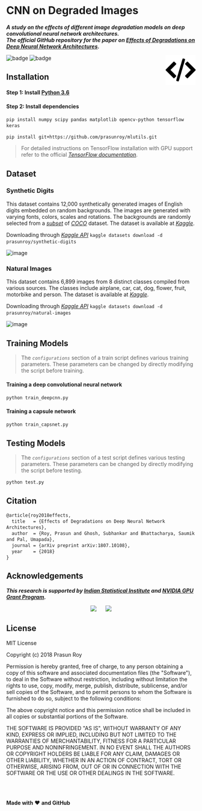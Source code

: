 # CNN on Degraded Images
***A study on the effects of different image degradation models on deep convolutional neural network architectures.*** <br />
***The official GitHub repository for the paper on [Effects of Degradations on Deep Neural Network Architectures](https://arxiv.org/abs/1807.10108).***

<img align='right' height='80' src='https://github.com/prasunroy/hello-world/blob/master/assets/logo.png' />

![badge](https://github.com/prasunroy/cnn-on-degraded-images/blob/master/assets/badge_1.svg)
![badge](https://github.com/prasunroy/cnn-on-degraded-images/blob/master/assets/badge_2.svg)

## Installation
#### Step 1: Install [Python 3.6](https://www.python.org/downloads)
#### Step 2: Install dependencies
```
pip install numpy scipy pandas matplotlib opencv-python tensorflow keras
```
```
pip install git+https://github.com/prasunroy/mlutils.git
```
>For detailed instructions on TensorFlow installation with GPU support refer to the official [*TensorFlow documentation*](https://www.tensorflow.org/install).

## Dataset
### Synthetic Digits
This dataset contains 12,000 synthetically generated images of English digits embedded on random backgrounds. The images are generated with varying fonts, colors, scales and rotations. The backgrounds are randomly selected from a [*subset*](http://images.cocodataset.org/zips/val2017.zip) of [*COCO*](http://cocodataset.org) dataset. The dataset is available at [*Kaggle*](https://www.kaggle.com/prasunroy/synthetic-digits).

Downloading through [*Kaggle API*](https://github.com/Kaggle/kaggle-api) `kaggle datasets download -d prasunroy/synthetic-digits`

![image](https://github.com/prasunroy/cnn-on-degraded-images/blob/master/assets/image_01.png)

### Natural Images
This dataset contains 6,899 images from 8 distinct classes compiled from various sources. The classes include airplane, car, cat, dog, flower, fruit, motorbike and person. The dataset is available at [*Kaggle*](https://www.kaggle.com/prasunroy/natural-images).

Downloading through [*Kaggle API*](https://github.com/Kaggle/kaggle-api) `kaggle datasets download -d prasunroy/natural-images`

![image](https://github.com/prasunroy/cnn-on-degraded-images/blob/master/assets/image_02.png)

## Training Models
>The *`configurations`* section of a train script defines various training parameters. These parameters can be changed by directly modifying the script before training.

#### Training a deep convolutional neural network
```
python train_deepcnn.py
```

#### Training a capsule network
```
python train_capsnet.py
```

## Testing Models
>The *`configurations`* section of a test script defines various testing parameters. These parameters can be changed by directly modifying the script before testing.
```
python test.py
```

## Citation
```
@article{roy2018effects,
  title   = {Effects of Degradations on Deep Neural Network Architectures},
  author  = {Roy, Prasun and Ghosh, Subhankar and Bhattacharya, Saumik and Pal, Umapada},
  journal = {arXiv preprint arXiv:1807.10108},
  year    = {2018}
}
```

## Acknowledgements
***This research is supported by [Indian Statistical Institute](https://www.isical.ac.in/) and [NVIDIA GPU Grant Program](https://developer.nvidia.com/academic_gpu_seeding).***
<p align='center'>
  <img height='120' src='https://github.com/prasunroy/cnn-on-degraded-images/blob/master/assets/image_03.png' />
  &nbsp;&nbsp;&nbsp;&nbsp;
  <img height='120' src='https://github.com/prasunroy/cnn-on-degraded-images/blob/master/assets/image_04.png' />
</p>

## License
MIT License

Copyright (c) 2018 Prasun Roy

Permission is hereby granted, free of charge, to any person obtaining a copy of this software and associated documentation files (the "Software"), to deal in the Software without restriction, including without limitation the rights to use, copy, modify, merge, publish, distribute, sublicense, and/or sell copies of the Software, and to permit persons to whom the Software is furnished to do so, subject to the following conditions:

The above copyright notice and this permission notice shall be included in all copies or substantial portions of the Software.

THE SOFTWARE IS PROVIDED "AS IS", WITHOUT WARRANTY OF ANY KIND, EXPRESS OR IMPLIED, INCLUDING BUT NOT LIMITED TO THE WARRANTIES OF MERCHANTABILITY, FITNESS FOR A PARTICULAR PURPOSE AND NONINFRINGEMENT. IN NO EVENT SHALL THE AUTHORS OR COPYRIGHT HOLDERS BE LIABLE FOR ANY CLAIM, DAMAGES OR OTHER LIABILITY, WHETHER IN AN ACTION OF CONTRACT, TORT OR OTHERWISE, ARISING FROM, OUT OF OR IN CONNECTION WITH THE SOFTWARE OR THE USE OR OTHER DEALINGS IN THE SOFTWARE.

<br />
<br />



**Made with** :heart: **and GitHub**
